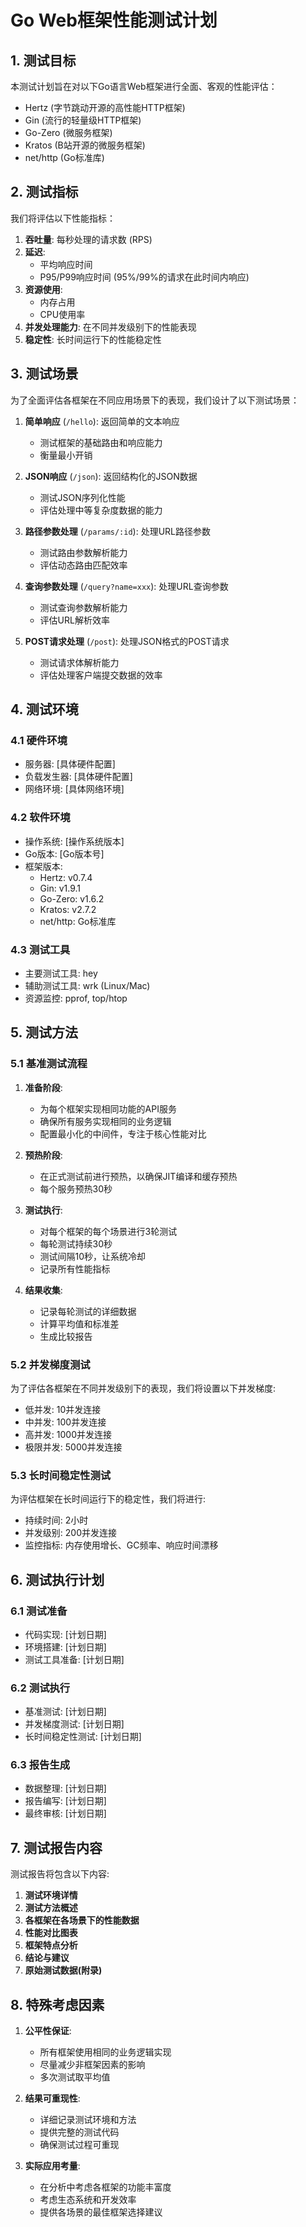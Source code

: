 # Go Web框架性能测试计划

## 1. 测试目标

本测试计划旨在对以下Go语言Web框架进行全面、客观的性能评估：
- Hertz (字节跳动开源的高性能HTTP框架)
- Gin (流行的轻量级HTTP框架)
- Go-Zero (微服务框架)
- Kratos (B站开源的微服务框架)
- net/http (Go标准库)

## 2. 测试指标

我们将评估以下性能指标：

1. **吞吐量**: 每秒处理的请求数 (RPS)
2. **延迟**: 
   - 平均响应时间
   - P95/P99响应时间 (95%/99%的请求在此时间内响应)
3. **资源使用**:
   - 内存占用
   - CPU使用率
4. **并发处理能力**: 在不同并发级别下的性能表现
5. **稳定性**: 长时间运行下的性能稳定性

## 3. 测试场景

为了全面评估各框架在不同应用场景下的表现，我们设计了以下测试场景：

1. **简单响应** (`/hello`): 返回简单的文本响应
   - 测试框架的基础路由和响应能力
   - 衡量最小开销

2. **JSON响应** (`/json`): 返回结构化的JSON数据
   - 测试JSON序列化性能
   - 评估处理中等复杂度数据的能力

3. **路径参数处理** (`/params/:id`): 处理URL路径参数
   - 测试路由参数解析能力
   - 评估动态路由匹配效率

4. **查询参数处理** (`/query?name=xxx`): 处理URL查询参数
   - 测试查询参数解析能力
   - 评估URL解析效率

5. **POST请求处理** (`/post`): 处理JSON格式的POST请求
   - 测试请求体解析能力
   - 评估处理客户端提交数据的效率

## 4. 测试环境

### 4.1 硬件环境
- 服务器: [具体硬件配置]
- 负载发生器: [具体硬件配置]
- 网络环境: [具体网络环境]

### 4.2 软件环境
- 操作系统: [操作系统版本]
- Go版本: [Go版本号]
- 框架版本:
  - Hertz: v0.7.4
  - Gin: v1.9.1
  - Go-Zero: v1.6.2
  - Kratos: v2.7.2
  - net/http: Go标准库

### 4.3 测试工具
- 主要测试工具: hey
- 辅助测试工具: wrk (Linux/Mac)
- 资源监控: pprof, top/htop

## 5. 测试方法

### 5.1 基准测试流程

1. **准备阶段**:
   - 为每个框架实现相同功能的API服务
   - 确保所有服务实现相同的业务逻辑
   - 配置最小化的中间件，专注于核心性能对比

2. **预热阶段**:
   - 在正式测试前进行预热，以确保JIT编译和缓存预热
   - 每个服务预热30秒

3. **测试执行**:
   - 对每个框架的每个场景进行3轮测试
   - 每轮测试持续30秒
   - 测试间隔10秒，让系统冷却
   - 记录所有性能指标

4. **结果收集**:
   - 记录每轮测试的详细数据
   - 计算平均值和标准差
   - 生成比较报告

### 5.2 并发梯度测试

为了评估各框架在不同并发级别下的表现，我们将设置以下并发梯度:
- 低并发: 10并发连接
- 中并发: 100并发连接
- 高并发: 1000并发连接
- 极限并发: 5000并发连接

### 5.3 长时间稳定性测试

为评估框架在长时间运行下的稳定性，我们将进行:
- 持续时间: 2小时
- 并发级别: 200并发连接
- 监控指标: 内存使用增长、GC频率、响应时间漂移

## 6. 测试执行计划

### 6.1 测试准备
- 代码实现: [计划日期]
- 环境搭建: [计划日期]
- 测试工具准备: [计划日期]

### 6.2 测试执行
- 基准测试: [计划日期]
- 并发梯度测试: [计划日期]
- 长时间稳定性测试: [计划日期]

### 6.3 报告生成
- 数据整理: [计划日期]
- 报告编写: [计划日期]
- 最终审核: [计划日期]

## 7. 测试报告内容

测试报告将包含以下内容:

1. **测试环境详情**
2. **测试方法概述**
3. **各框架在各场景下的性能数据**
4. **性能对比图表**
5. **框架特点分析**
6. **结论与建议**
7. **原始测试数据(附录)**

## 8. 特殊考虑因素

1. **公平性保证**:
   - 所有框架使用相同的业务逻辑实现
   - 尽量减少非框架因素的影响
   - 多次测试取平均值

2. **结果可重现性**:
   - 详细记录测试环境和方法
   - 提供完整的测试代码
   - 确保测试过程可重现

3. **实际应用考量**:
   - 在分析中考虑各框架的功能丰富度
   - 考虑生态系统和开发效率
   - 提供各场景的最佳框架选择建议 